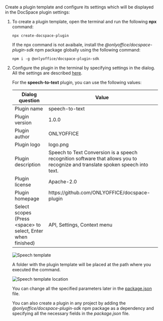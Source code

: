 Create a plugin template and configure its settings which will be displayed in the DocSpace plugin settings:

1. To create a plugin template, open the terminal and run the following **npx** command:

   ```
   npx create-docspace-plugin
   ```

   If the npx command is not avaibale, install the *@onlyoffice/docspace-plugin-sdk* npm package globally using the following command:

   ```
   npm i -g @onlyoffice/docspace-plugin-sdk
   ```

2. Configure the plugin in the terminal by specifying settings in the dialog. All the settings are described [here](/docspace/pluginssdk/creatingtemplate).

   For the **speech-to-text** plugin, you can use the following values:

   | Dialog question                                               | Value                                                                                                                          |
   | ------------------------------------------------------------- | ------------------------------------------------------------------------------------------------------------------------------ |
   | Plugin name                                                   | speech-to-text                                                                                                                 |
   | Plugin version                                                | 1.0.0                                                                                                                          |
   | Plugin author                                                 | ONLYOFFICE                                                                                                                     |
   | Plugin logo                                                   | logo.png                                                                                                                       |
   | Plugin description                                            | Speech to Text Conversion is a speech recognition software that allows you to recognize and translate spoken speech into text. |
   | Plugin license                                                | Apache-2.0                                                                                                                     |
   | Plugin homepage                                               | https\://github.com/ONLYOFFICE/docspace-plugin                                                                                 |
   | Select scopes (Press \<space> to select, Enter when finished) | API, Settings, Context menu                                                                                                    |

   ![Speech template](/content/img/docspace/speech-template.png)

   A folder with the plugin template will be placed at the path where you executed the command.

   ![Speech template location](/content/img/docspace/speech-template-location.png)

   You can change all the specified parameters later in the [package.json](https://github.com/ONLYOFFICE/docspace-plugins/blob/master/speech-to-text/package.json) file.

   You can also create a plugin in any project by adding the *@onlyoffice/docspace-plugin-sdk* npm package as a dependency and specifying all the necessary fields in the *package.json* file.
